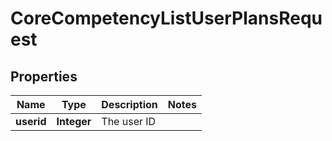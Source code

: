 

# CoreCompetencyListUserPlansRequest


## Properties

| Name | Type | Description | Notes |
|------------ | ------------- | ------------- | -------------|
|**userid** | **Integer** | The user ID |  |



